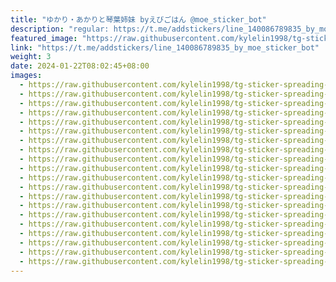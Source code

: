 ```yaml
---
title: "ゆかり・あかりと琴葉姉妹 byえびごはん @moe_sticker_bot"
description: "regular: https://t.me/addstickers/line_140086789835_by_moe_sticker_bot"
featured_image: "https://raw.githubusercontent.com/kylelin1998/tg-sticker-spreading-worldwide-images/main/img/f930bff5-9226-4bd9-8808-29fc89cf649c.jpg"
link: "https://t.me/addstickers/line_140086789835_by_moe_sticker_bot"
weight: 3
date: 2024-01-22T08:02:45+08:00
images:
  - https://raw.githubusercontent.com/kylelin1998/tg-sticker-spreading-worldwide-images/main/img/f930bff5-9226-4bd9-8808-29fc89cf649c.jpg
  - https://raw.githubusercontent.com/kylelin1998/tg-sticker-spreading-worldwide-images/main/img/ee07776b-34a2-4e5e-82c0-b8cd08803000.jpg
  - https://raw.githubusercontent.com/kylelin1998/tg-sticker-spreading-worldwide-images/main/img/6ffe83cd-a21e-4438-b8f7-facc398ba8db.jpg
  - https://raw.githubusercontent.com/kylelin1998/tg-sticker-spreading-worldwide-images/main/img/5bff2d6d-832c-4977-8315-e1968468ad95.jpg
  - https://raw.githubusercontent.com/kylelin1998/tg-sticker-spreading-worldwide-images/main/img/c09fbde5-56fd-4e8d-9008-36eba2e52a51.jpg
  - https://raw.githubusercontent.com/kylelin1998/tg-sticker-spreading-worldwide-images/main/img/6ba33152-2b4a-4fce-bcf8-f68860f7a566.jpg
  - https://raw.githubusercontent.com/kylelin1998/tg-sticker-spreading-worldwide-images/main/img/381694da-3bc6-4257-b516-0d1593e703bb.jpg
  - https://raw.githubusercontent.com/kylelin1998/tg-sticker-spreading-worldwide-images/main/img/6c8faa2e-2fa6-40b7-bf62-6fb2472e81e9.jpg
  - https://raw.githubusercontent.com/kylelin1998/tg-sticker-spreading-worldwide-images/main/img/7d492dc3-eb11-448e-aa02-a61e17b23b47.jpg
  - https://raw.githubusercontent.com/kylelin1998/tg-sticker-spreading-worldwide-images/main/img/83aca0cd-c24e-45a6-9584-91d691b03ff3.jpg
  - https://raw.githubusercontent.com/kylelin1998/tg-sticker-spreading-worldwide-images/main/img/1b2c6b85-b39f-4ba1-8684-fb15887f0a61.jpg
  - https://raw.githubusercontent.com/kylelin1998/tg-sticker-spreading-worldwide-images/main/img/9af585b1-ed75-40b1-931c-0801c238de22.jpg
  - https://raw.githubusercontent.com/kylelin1998/tg-sticker-spreading-worldwide-images/main/img/976bce8f-d60c-4d01-888b-e5563dbaab5e.jpg
  - https://raw.githubusercontent.com/kylelin1998/tg-sticker-spreading-worldwide-images/main/img/af6c475a-0ff1-495d-b2d1-25115622d178.jpg
  - https://raw.githubusercontent.com/kylelin1998/tg-sticker-spreading-worldwide-images/main/img/5ebfe9a8-eb4f-415e-a648-db5dd9706b35.jpg
  - https://raw.githubusercontent.com/kylelin1998/tg-sticker-spreading-worldwide-images/main/img/7590d84d-4989-4a50-9a84-4a50bd952ab4.jpg
  - https://raw.githubusercontent.com/kylelin1998/tg-sticker-spreading-worldwide-images/main/img/1b79d3f6-b0f0-4ae4-8cda-7d018545a330.jpg
  - https://raw.githubusercontent.com/kylelin1998/tg-sticker-spreading-worldwide-images/main/img/efe271d6-a101-4f7e-825c-3c90124f9ffa.jpg
  - https://raw.githubusercontent.com/kylelin1998/tg-sticker-spreading-worldwide-images/main/img/8a5ec481-1d37-4c72-bcbc-5ddc7cb5759b.jpg
  - https://raw.githubusercontent.com/kylelin1998/tg-sticker-spreading-worldwide-images/main/img/2cdf080a-80a7-4466-b409-02c55ab2aba2.jpg
---
```

